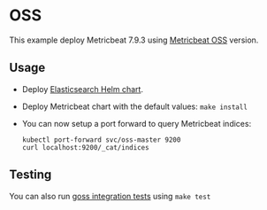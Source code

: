 # OSS

This example deploy Metricbeat 7.9.3 using [Metricbeat OSS][] version.


## Usage

* Deploy [Elasticsearch Helm chart][].

* Deploy Metricbeat chart with the default values: `make install`

* You can now setup a port forward to query Metricbeat indices:

  ```
  kubectl port-forward svc/oss-master 9200
  curl localhost:9200/_cat/indices
  ```


## Testing

You can also run [goss integration tests][] using `make test`


[metricbeat oss]: https://www.elastic.co/downloads/beats/metricbeat-oss
[elasticsearch helm chart]: https://github.com/elastic/helm-charts/tree/7.9/elasticsearch/examples/oss/
[goss integration tests]: https://github.com/elastic/helm-charts/tree/7.9/metricbeat/examples/oss/test/goss.yaml
